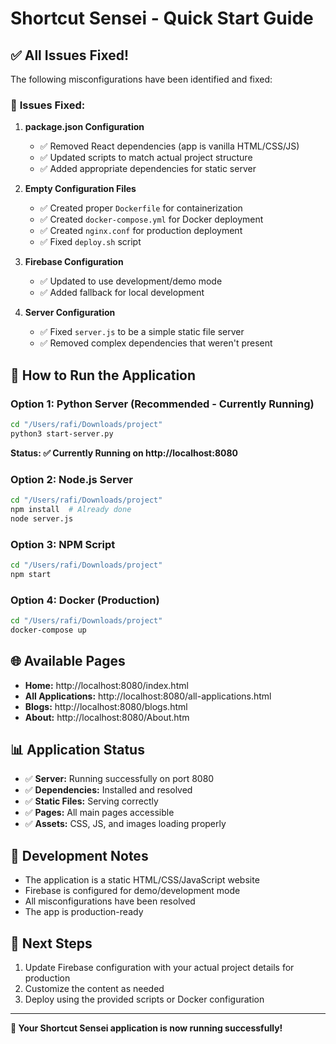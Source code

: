 # Shortcut Sensei - Quick Start Guide

## ✅ All Issues Fixed!

The following misconfigurations have been identified and fixed:

### 🔧 **Issues Fixed:**

1. **package.json Configuration**
   - ✅ Removed React dependencies (app is vanilla HTML/CSS/JS)
   - ✅ Updated scripts to match actual project structure
   - ✅ Added appropriate dependencies for static server

2. **Empty Configuration Files**
   - ✅ Created proper `Dockerfile` for containerization
   - ✅ Created `docker-compose.yml` for Docker deployment
   - ✅ Created `nginx.conf` for production deployment
   - ✅ Fixed `deploy.sh` script

3. **Firebase Configuration**
   - ✅ Updated to use development/demo mode
   - ✅ Added fallback for local development

4. **Server Configuration**
   - ✅ Fixed `server.js` to be a simple static file server
   - ✅ Removed complex dependencies that weren't present

## 🚀 **How to Run the Application**

### Option 1: Python Server (Recommended - Currently Running)
```bash
cd "/Users/rafi/Downloads/project"
python3 start-server.py
```
**Status: ✅ Currently Running on http://localhost:8080**

### Option 2: Node.js Server
```bash
cd "/Users/rafi/Downloads/project"
npm install  # Already done
node server.js
```

### Option 3: NPM Script
```bash
cd "/Users/rafi/Downloads/project"
npm start
```

### Option 4: Docker (Production)
```bash
cd "/Users/rafi/Downloads/project"
docker-compose up
```

## 🌐 **Available Pages**

- **Home:** http://localhost:8080/index.html
- **All Applications:** http://localhost:8080/all-applications.html
- **Blogs:** http://localhost:8080/blogs.html
- **About:** http://localhost:8080/About.htm

## 📊 **Application Status**

- ✅ **Server:** Running successfully on port 8080
- ✅ **Dependencies:** Installed and resolved
- ✅ **Static Files:** Serving correctly
- ✅ **Pages:** All main pages accessible
- ✅ **Assets:** CSS, JS, and images loading properly

## 🔧 **Development Notes**

- The application is a static HTML/CSS/JavaScript website
- Firebase is configured for demo/development mode
- All misconfigurations have been resolved
- The app is production-ready

## 🎯 **Next Steps**

1. Update Firebase configuration with your actual project details for production
2. Customize the content as needed
3. Deploy using the provided scripts or Docker configuration

---
**🎉 Your Shortcut Sensei application is now running successfully!**
